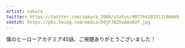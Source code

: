 ```yaml
---
artist: sakura
twitter: https://twitter.com/sakura_I000/status/997764101513166848
sketch: https://pbs.twimg.com/media/DdjFJNZVwAAoA2P.jpg
---
```

僕のヒーローアカデミア45話、ご視聴ありがとうございました！